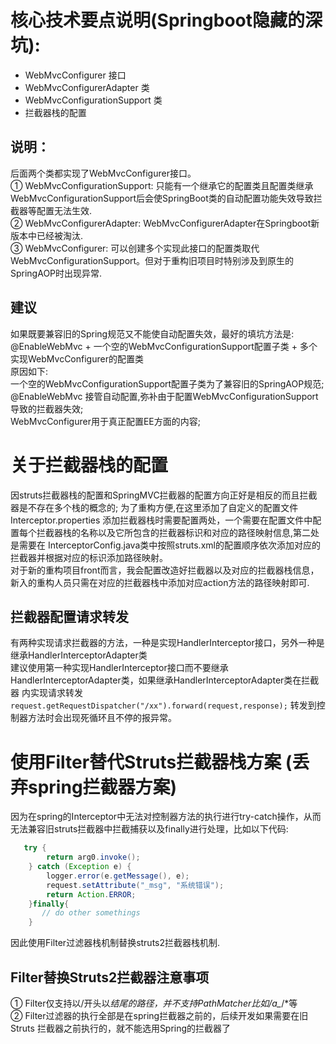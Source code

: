 # 核心技术要点说明(Springboot隐藏的深坑):
 - WebMvcConfigurer 接口
 - WebMvcConfigurerAdapter 类
 - WebMvcConfigurationSupport 类
 - 拦截器栈的配置

## 说明：
 后面两个类都实现了WebMvcConfigurer接口。<br/>
 ① WebMvcConfigurationSupport: 只能有一个继承它的配置类且配置类继承WebMvcConfigurationSupport后会使SpringBoot类的自动配置功能失效导致拦截器等配置无法生效. <br/>
 ② WebMvcConfigurerAdapter: WebMvcConfigurerAdapter在Springboot新版本中已经被淘汰. <br/>
 ③ WebMvcConfigurer: 可以创建多个实现此接口的配置类取代WebMvcConfigurationSupport。但对于重构旧项目时特别涉及到原生的SpringAOP时出现异常. <br/>
## 建议 
 如果既要兼容旧的Spring规范又不能使自动配置失效，最好的填坑方法是: <br/>
 @EnableWebMvc + 一个空的WebMvcConfigurationSupport配置子类 + 多个实现WebMvcConfigurer的配置类 <br/>
 原因如下:<br/>
 一个空的WebMvcConfigurationSupport配置子类为了兼容旧的SpringAOP规范; <br/>
 @EnableWebMvc 接管自动配置,弥补由于配置WebMvcConfigurationSupport导致的拦截器失效; <br/>
 WebMvcConfigurer用于真正配置EE方面的内容; <br>
 
 # 关于拦截器栈的配置
 因struts拦截器栈的配置和SpringMVC拦截器的配置方向正好是相反的而且拦截器是不存在多个栈的概念的; 为了重构方便,在这里添加了自定义的配置文件Interceptor.properties
 添加拦截器栈时需要配置两处，一个需要在配置文件中配置每个拦截器栈的名称以及它所包含的拦截器标识和对应的路径映射信息,第二处是需要在
 InterceptorConfig.java类中按照struts.xml的配置顺序依次添加对应的拦截器并根据对应的标识添加路径映射。<br/>
 对于新的重构项目front而言，我会配置改造好拦截器以及对应的拦截器栈信息，新入的重构人员只需在对应的拦截器栈中添加对应action方法的路径映射即可.
 
 ## 拦截器配置请求转发
 有两种实现请求拦截器的方法，一种是实现HandlerInterceptor接口，另外一种是继承HandlerInterceptorAdapter类<br/>
 建议使用第一种实现HandlerInterceptor接口而不要继承HandlerInterceptorAdapter类，如果继承HandlerInterceptorAdapter类在拦截器
 内实现请求转发 ``request.getRequestDispatcher("/xx").forward(request,response);`` 转发到控制器方法时会出现死循环且不停的报异常。
 
 # 使用Filter替代Struts拦截器栈方案 (丢弃spring拦截器方案)
 因为在spring的Interceptor中无法对控制器方法的执行进行try-catch操作，从而无法兼容旧struts拦截器中拦截捕获以及finally进行处理，比如以下代码:<br/>
```java
   try {
        return arg0.invoke();
    } catch (Exception e) {
        logger.error(e.getMessage(), e);
        request.setAttribute("_msg", "系统错误");
        return Action.ERROR;
    }finally{
       // do other somethings
    }
 ```
因此使用Filter过滤器栈机制替换struts2拦截器栈机制. 

## Filter替换Struts2拦截器注意事项
① Filter仅支持以/开头以*结尾的路径，并不支持PathMatcher比如/a_*/*等 <br/>
② Filter过滤器的执行全部是在spring拦截器之前的，后续开发如果需要在旧Struts 拦截器之前执行的，就不能选用Spring的拦截器了